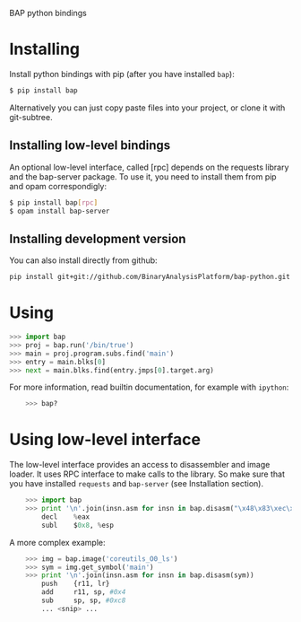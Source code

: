 BAP python bindings

# Installing

Install python bindings with pip (after you have installed `bap`):

```bash
$ pip install bap
```

Alternatively you can just copy paste files into your project, or clone it
with git-subtree.


## Installing low-level bindings

An optional low-level interface, called [rpc] depends on the requests
library and the bap-server package. To use it, you need to install
them from pip and opam correspondigly:

```bash
$ pip install bap[rpc]
$ opam install bap-server
```

## Installing development version

You can also install directly from github:

```bash
pip install git+git://github.com/BinaryAnalysisPlatform/bap-python.git
````

# Using

```python
>>> import bap
>>> proj = bap.run('/bin/true')
>>> main = proj.program.subs.find('main')
>>> entry = main.blks[0]
>>> next = main.blks.find(entry.jmps[0].target.arg)
```

For more information, read builtin documentation, for example with
`ipython`:

```python
    >>> bap?
```


# Using low-level interface

The low-level interface provides an access to disassembler and image
loader. It uses RPC interface to make calls to the library. So make
sure that you have installed `requests` and `bap-server` (see
Installation section).


```python
    >>> import bap
    >>> print '\n'.join(insn.asm for insn in bap.disasm("\x48\x83\xec\x08"))
        decl    %eax
        subl    $0x8, %esp
```

A more complex example:

```python
    >>> img = bap.image('coreutils_O0_ls')
    >>> sym = img.get_symbol('main')
    >>> print '\n'.join(insn.asm for insn in bap.disasm(sym))
        push    {r11, lr}
        add     r11, sp, #0x4
        sub     sp, sp, #0xc8
        ... <snip> ...
```
